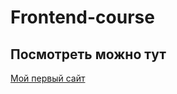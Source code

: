 # Frontend-course
## Посмотреть можно тут
[Мой первый сайт](https://mrvlj.github.io/Frontend-course/)
